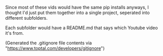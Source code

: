 Since most of these vids would have the same pip installs anyways, I thought I'd just put them together into a single project, seperated into different subfolders.

Each subfolder would have a README.md that says which Youtube video it's from.

(Generated the .gitignore file contents via "https://www.toptal.com/developers/gitignore")